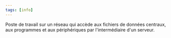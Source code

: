 ```yaml
---
tags: [info]
---
```


Poste de travail sur un réseau qui accède aux fichiers de données centraux, aux programmes et aux périphériques par l'intermédiaire d'un serveur.